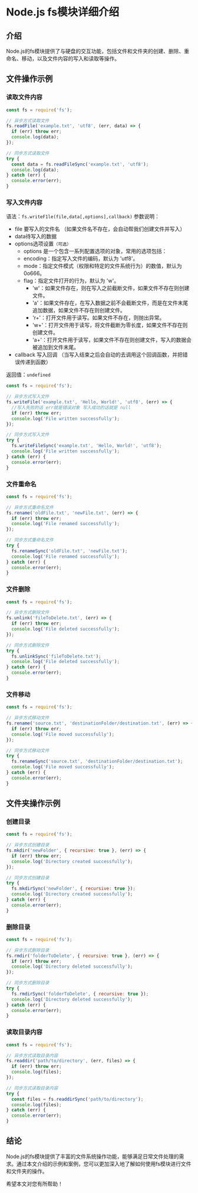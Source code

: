 # Node.js fs模块详细介绍

## 介绍

Node.js的fs模块提供了与硬盘的交互功能，包括文件和文件夹的创建、删除、重命名、移动，以及文件内容的写入和读取等操作。

## 文件操作示例

### 读取文件内容

```javascript
const fs = require('fs');

// 异步方式读取文件
fs.readFile('example.txt', 'utf8', (err, data) => {
  if (err) throw err;
  console.log(data);
});

// 同步方式读取文件
try {
  const data = fs.readFileSync('example.txt', 'utf8');
  console.log(data);
} catch (err) {
  console.error(err);
}
```

### 写入文件内容

语法：`fs.writeF1le(file,data[,options],callback)`
参数说明：

+ file 要写入的文件名 （如果文件名不存在，会自动帮我们创建文件并写入）
+ data待写入的数据
+ options选项设置`（可选）`
  + options 是一个包含一系列配置选项的对象，常用的选项包括：
  + encoding：指定写入文件的编码，默认为 'utf8'。
  + mode：指定文件模式（权限和特定的文件系统行为）的数值，默认为 0o666。
  + flag：指定文件打开的行为，默认为 'w'。
    + 'w'：如果文件存在，则在写入之前截断文件，如果文件不存在则创建文件。
    + 'a'：如果文件存在，在写入数据之前不会截断文件，而是在文件末尾追加数据，如果文件不存在则创建文件。
    + 'r+'：打开文件用于读写。如果文件不存在，则抛出异常。
    + 'w+'：打开文件用于读写，将文件截断为零长度，如果文件不存在则创建文件。
    + 'a+'：打开文件用于读写，如果文件不存在则创建文件，写入的数据会被追加到文件末尾。
+ callback 写入回调 （当写入结束之后会自动的去调用这个回调函数，并把错误传递到函数）

返回值：`undefined`

```javascript
const fs = require('fs');

// 异步方式写入文件
fs.writeFile('example.txt', 'Hello, World!', 'utf8', (err) => {
  //写入失败的话 err就是错误对象 写入成功的话就是 null
  if (err) throw err;
  console.log('File written successfully');
});

// 同步方式写入文件
try {
  fs.writeFileSync('example.txt', 'Hello, World!', 'utf8');
  console.log('File written successfully');
} catch (err) {
  console.error(err);
}
```

### 文件重命名

```javascript
const fs = require('fs');

// 异步方式重命名文件
fs.rename('oldFile.txt', 'newFile.txt', (err) => {
  if (err) throw err;
  console.log('File renamed successfully');
});

// 同步方式重命名文件
try {
  fs.renameSync('oldFile.txt', 'newFile.txt');
  console.log('File renamed successfully');
} catch (err) {
  console.error(err);
}
```

### 文件删除

```javascript
const fs = require('fs');

// 异步方式删除文件
fs.unlink('fileToDelete.txt', (err) => {
  if (err) throw err;
  console.log('File deleted successfully');
});

// 同步方式删除文件
try {
  fs.unlinkSync('fileToDelete.txt');
  console.log('File deleted successfully');
} catch (err) {
  console.error(err);
}
```

### 文件移动

```javascript
const fs = require('fs');

// 异步方式移动文件
fs.rename('source.txt', 'destinationFolder/destination.txt', (err) => {
  if (err) throw err;
  console.log('File moved successfully');
});

// 同步方式移动文件
try {
  fs.renameSync('source.txt', 'destinationFolder/destination.txt');
  console.log('File moved successfully');
} catch (err) {
  console.error(err);
}
```

## 文件夹操作示例

### 创建目录

```javascript
const fs = require('fs');

// 异步方式创建目录
fs.mkdir('newFolder', { recursive: true }, (err) => {
  if (err) throw err;
  console.log('Directory created successfully');
});

// 同步方式创建目录
try {
  fs.mkdirSync('newFolder', { recursive: true });
  console.log('Directory created successfully');
} catch (err) {
  console.error(err);
}
```

### 删除目录

```javascript
const fs = require('fs');

// 异步方式删除目录
fs.rmdir('folderToDelete', { recursive: true }, (err) => {
  if (err) throw err;
  console.log('Directory deleted successfully');
});

// 同步方式删除目录
try {
  fs.rmdirSync('folderToDelete', { recursive: true });
  console.log('Directory deleted successfully');
} catch (err) {
  console.error(err);
}
```

### 读取目录内容

```javascript
const fs = require('fs');

// 异步方式读取目录内容
fs.readdir('path/to/directory', (err, files) => {
  if (err) throw err;
  console.log(files);
});

// 同步方式读取目录内容
try {
  const files = fs.readdirSync('path/to/directory');
  console.log(files);
} catch (err) {
  console.error(err);
}
```

## 结论

Node.js的fs模块提供了丰富的文件系统操作功能，能够满足日常文件处理的需求。通过本文介绍的示例和案例，您可以更加深入地了解如何使用fs模块进行文件和文件夹的操作。

希望本文对您有所帮助！
